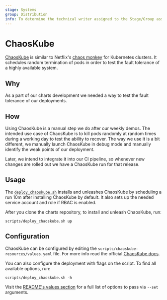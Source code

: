 ```yaml
---
stage: Systems
group: Distribution
info: To determine the technical writer assigned to the Stage/Group associated with this page, see https://about.gitlab.com/handbook/product/ux/technical-writing/#assignments
---
```


# ChaosKube

[ChaosKube](https://github.com/linki/chaoskube) is similar to
Netflix's [chaos monkey](https://github.com/Netflix/chaosmonkey) for Kubernetes
clusters. It schedules random termination of pods in order to test the fault tolerance
of a highly available system.

## Why

As a part of our charts development we needed a way to test the fault tolerance
of our deployments.

## How

Using ChaosKube is a manual step we do after our weekly demos. The intended
use case of ChaosKube is to kill pods randomly at random times during a
working day to test the ability to recover. The way we use it is a bit different,
we manually launch ChaosKube in debug mode and manually identify the weak
points of our deployment.

Later, we intend to integrate it into our CI pipeline, so whenever new changes
are rolled out we have a ChaosKube run for that release.

## Usage

The [`deploy_chaoskube.sh`](https://gitlab.com/gitlab-org/charts/gitlab/blob/master/scripts/deploy_chaoskube.sh)
installs and unleashes ChaosKube by scheduling a run 10m after installing ChaosKube by default. It also sets up
the needed service account and role if RBAC is enabled.

After you clone the charts repository, to install and unleash ChaosKube, run:

```shell
scripts/deploy_chaoskube.sh up
```

## Configuration

ChaosKube can be configured by editing the `scripts/chaoskube-resources/values.yaml`
file. For more info read the official [ChaosKube docs](https://github.com/linki/chaoskube).

You can also configure the deployment with flags on the script. To find all available options, run:

```shell
scripts/deploy_chaoskube.sh -h
```

Visit the [README's values section](https://github.com/helm/charts/tree/master/stable/chaoskube#configuration) for a full list of options to pass via `--set` arguments.
